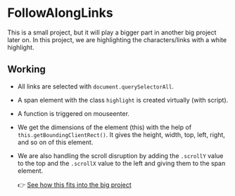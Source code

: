 # FollowAlongLinks

This is a small project, but it will play a bigger part in another big project later on. In this project, we are highlighting the characters/links with a white highlight.

## Working
- All links are selected with `document.querySelectorAll`.
- A span element with the class `highlight` is created virtually (with script).
- A function is triggered on mouseenter.
- We get the dimensions of the element (this) with the help of `this.getBoundingClientRect()`. It gives the height, width, top, left, right, and so on of this element.
- We are also handling the scroll disruption by adding the `.scrollY` value to the top and the `.scrollX` value to the left and giving them to the span element.

  👉 [See how this fits into the big project](https://github.com/SabinGhimireNP/PopOutNav)

